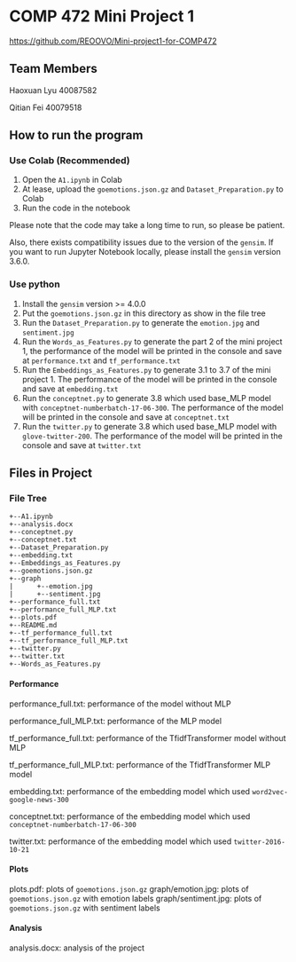 # COMP 472 Mini Project 1
https://github.com/REOOVO/Mini-project1-for-COMP472
## Team Members
Haoxuan Lyu 40087582

Qitian Fei 40079518

## How to run the program

### Use Colab (Recommended)
1. Open the `A1.ipynb` in Colab
2. At lease, upload the `goemotions.json.gz` and `Dataset_Preparation.py` to Colab
3. Run the code in the notebook

Please note that the code may take a long time to run, so please be patient.

Also, there exists compatibility issues due to the version of the `gensim`. If you want to run Jupyter Notebook locally, please install the `gensim` version 3.6.0.
### Use python
1. Install the `gensim` version >= 4.0.0
2. Put the `goemotions.json.gz` in this directory as show in the file tree
2. Run the `Dataset_Preparation.py` to generate the `emotion.jpg` and `sentiment.jpg`
3. Run the `Words_as_Features.py` to generate the part 2 of the mini project 1, the performance of the model will be printed in the console and save at `performance.txt` and `tf_performance.txt`
4. Run the `Embeddings_as_Features.py` to generate 3.1 to 3.7 of the mini project 1. The performance of the model will be printed in the console and save at `embedding.txt`
5. Run the `conceptnet.py` to generate 3.8 which used base_MLP model with `conceptnet-numberbatch-17-06-300`. The performance of the model will be printed in the console and save at `conceptnet.txt`
6. Run the `twitter.py` to generate 3.8 which used base_MLP model with `glove-twitter-200`. The performance of the model will be printed in the console and save at `twitter.txt`

## Files in Project

### File Tree
```
+--A1.ipynb
+--analysis.docx
+--conceptnet.py
+--conceptnet.txt
+--Dataset_Preparation.py
+--embedding.txt
+--Embeddings_as_Features.py
+--goemotions.json.gz
+--graph
|      +--emotion.jpg
|      +--sentiment.jpg
+--performance_full.txt
+--performance_full_MLP.txt
+--plots.pdf
+--README.md
+--tf_performance_full.txt
+--tf_performance_full_MLP.txt
+--twitter.py
+--twitter.txt
+--Words_as_Features.py
```
#### Performance
performance_full.txt: performance of the model without MLP

performance_full_MLP.txt: performance of the MLP model

tf_performance_full.txt: performance of the TfidfTransformer model without MLP

tf_performance_full_MLP.txt: performance of the TfidfTransformer MLP model

embedding.txt: performance of the embedding model which used `word2vec-google-news-300`

conceptnet.txt: performance of the embedding model which used `conceptnet-numberbatch-17-06-300`

twitter.txt: performance of the embedding model which used `twitter-2016-10-21`

#### Plots
plots.pdf: plots of `goemotions.json.gz`
graph/emotion.jpg: plots of `goemotions.json.gz` with emotion labels
graph/sentiment.jpg: plots of `goemotions.json.gz` with sentiment labels

#### Analysis
analysis.docx: analysis of the project


